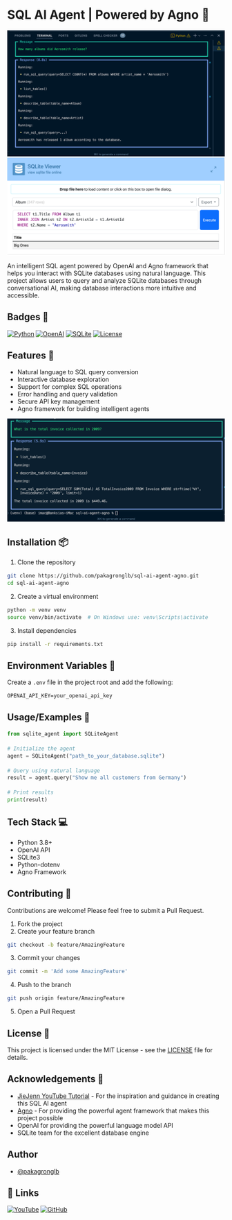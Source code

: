 # SQL AI Agent | Powered by Agno 🤖

![SQL AI Agent](./assets/output_01.png)
![SQL AI Agent SQLite](./assets/output_sqlite_01.png)

An intelligent SQL agent powered by OpenAI and Agno framework that helps you interact with SQLite databases using natural language. This project allows users to query and analyze SQLite databases through conversational AI, making database interactions more intuitive and accessible.

## Badges 🚩

[![Python](https://img.shields.io/badge/Python-3.8%2B-blue.svg)](https://www.python.org/)
[![OpenAI](https://img.shields.io/badge/OpenAI-API-green.svg)](https://openai.com/)
[![SQLite](https://img.shields.io/badge/SQLite-3-blue.svg)](https://www.sqlite.org/)
[![License](https://img.shields.io/badge/License-MIT-green.svg)](https://choosealicense.com/licenses/mit/)

## Features 🌟

- Natural language to SQL query conversion
- Interactive database exploration
- Support for complex SQL operations
- Error handling and query validation
- Secure API key management
- Agno framework for building intelligent agents

![SQL AI Agent](./assets/output_02.png)

## Installation 📦

1. Clone the repository
```bash
git clone https://github.com/pakagronglb/sql-ai-agent-agno.git
cd sql-ai-agent-agno
```

2. Create a virtual environment
```bash
python -m venv venv
source venv/bin/activate  # On Windows use: venv\Scripts\activate
```

3. Install dependencies
```bash
pip install -r requirements.txt
```

## Environment Variables 🔑

Create a `.env` file in the project root and add the following:

```env
OPENAI_API_KEY=your_openai_api_key
```

## Usage/Examples 📝

```python
from sqlite_agent import SQLiteAgent

# Initialize the agent
agent = SQLiteAgent("path_to_your_database.sqlite")

# Query using natural language
result = agent.query("Show me all customers from Germany")

# Print results
print(result)
```

## Tech Stack 💻

- Python 3.8+
- OpenAI API
- SQLite3
- Python-dotenv
- Agno Framework

## Contributing 🤝

Contributions are welcome! Please feel free to submit a Pull Request.

1. Fork the project
2. Create your feature branch
```bash
git checkout -b feature/AmazingFeature
```
3. Commit your changes
```bash
git commit -m 'Add some AmazingFeature'
```
4. Push to the branch
```bash
git push origin feature/AmazingFeature
```
5. Open a Pull Request

## License 📝

This project is licensed under the MIT License - see the [LICENSE](LICENSE) file for details.

## Acknowledgements 🤝

- [JieJenn YouTube Tutorial](https://www.youtube.com/watch?v=SH3R8ryfR04) - For the inspiration and guidance in creating this SQL AI agent
- [Agno](https://www.agno.com/) - For providing the powerful agent framework that makes this project possible
- OpenAI for providing the powerful language model API
- SQLite team for the excellent database engine

## Author

- [@pakagronglb](https://github.com/pakagronglb)

## 🔗 Links
[![YouTube](https://img.shields.io/badge/YouTube-Tutorial-red?style=for-the-badge&logo=youtube&logoColor=white)](https://www.youtube.com/watch?v=SH3R8ryfR04)
[![GitHub](https://img.shields.io/badge/github-repo-black?style=for-the-badge&logo=github&logoColor=white)](https://github.com/yourusername/sql-ai-agent-agno) 